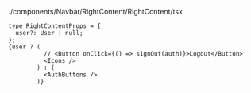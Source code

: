 ./components/Navbar/RightContent/RightContent/tsx
```tsx
type RightContentProps = {
  user?: User | null;
};
{user ? (
          // <Button onClick={() => signOut(auth)}>Logout</Button>
          <Icons />
        ) : (
          <AuthButtons />
        )}
```